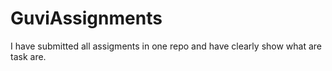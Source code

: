 # GuviAssignments

I have submitted all assigments in one repo and have clearly show what are task are.
